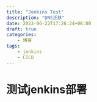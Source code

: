 ```yaml
---
title: "Jenkins Test"
description: "DNS迁移"
date: 2022-06-22T17:26:24+08:00
draft: true
categories:
    - 博客
tags:
    - jenkins
    - CICD
---
```

# 测试jenkins部署
